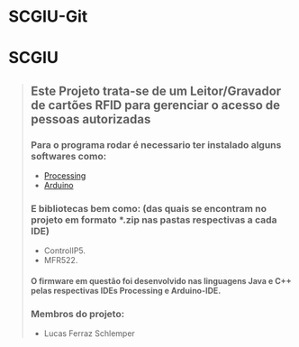 # SCGIU-Git
<h1>SCGIU</h1>&#x000A;&#x000A;<blockquote>&#x000A;<h2>Este Projeto trata-se de um Leitor/Gravador de cartões RFID para gerenciar o acesso de pessoas autorizadas<br>&#x000A;</h2>

<h3>Para o programa rodar é necessario ter instalado alguns softwares como:</h3>
<ul>
    <li><a href="https://github.com/processing/processing/releases">Processing</a></li>
    <li><a href="https://www.arduino.cc/en/Main/Software">Arduino</a></li>
 </ul>
<h3>E bibliotecas bem como: (das quais se encontram no projeto em formato *.zip nas pastas respectivas a cada IDE)</h3>
<ul>
  <li>ControlIP5.</li>
  <li>MFR522.</li>
</ul>
 <h4>O firmware em questão foi desenvolvido nas linguagens Java e C++ pelas respectivas IDEs Processing e Arduino-IDE.</h4>
 <h3>Membros do projeto:</h3>
 <ul>
 <li>Lucas Ferraz Schlemper</li>
 </ul>
                                                                       
